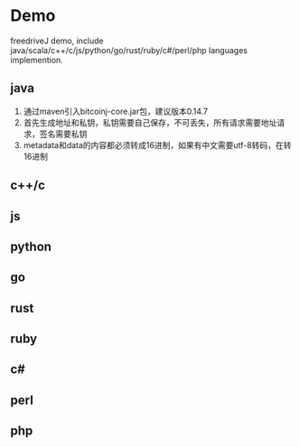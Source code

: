 # Demo 
freedriveJ demo, include java/scala/c++/c/js/python/go/rust/ruby/c#/perl/php languages implemention.
## java
1. 通过maven引入bitcoinj-core.jar包，建议版本0.14.7
2. 首先生成地址和私钥，私钥需要自己保存，不可丢失，所有请求需要地址请求，签名需要私钥
3. metadata和data的内容都必须转成16进制，如果有中文需要utf-8转码，在转16进制

## c++/c

## js

## python

## go

## rust

## ruby

## c#

## perl

## php
